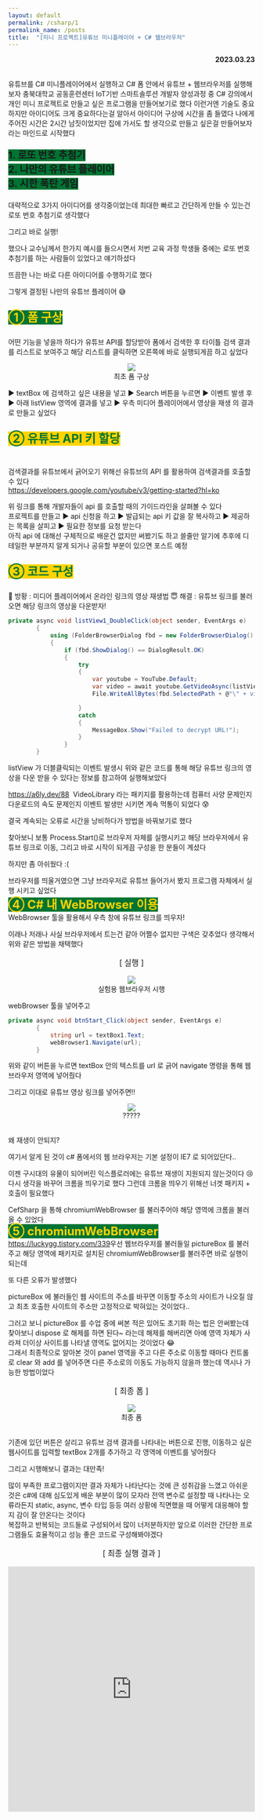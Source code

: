 ```yaml
---
layout: default
permalink: /csharp/1
permalink_name: /posts
title:  "[미니 프로젝트]유튜브 미니플레이어 + C# 웹브라우저"
---
```


<p style="text-align:right; font-weight:bold;">2023.03.23</p>

<br>
유튜브를 C# 미니플레이어에서 실행하고 
C# 폼 안에서 유튜브 + 웹브라우저를 실행해보자
<!-- <br> -->
충북대학교 공동훈련센터
IoT기반 스마트솔루션 개발자 양성과정 중
<!-- <br> -->
C# 강의에서 개인 미니 프로젝트로
만들고 싶은 프로그램을
만들어보기로 했다
<!-- <br> -->
이런거엔 기술도 중요하지만
아이디어도 크게 중요하다는걸 알아서
아이디어 구상에 시간을 좀 들였다
<!-- <br> -->
나에게 주어진 시간은 2시간 남짓이었지만
집에 가서도 할 생각으로
만들고 싶은걸 만들어보자 라는 마인드로 시작했다
<!-- <br> -->
<p style="font-size:20px; font-weight:bold"><span style=" background-color:#007433;">1. 로또 번호 추첨기<br>2. 나만의 유튜브 플레이어<br>3. 시한 폭탄 게임</span></p>
<!-- <br> -->
대략적으로 3가지 아이디어를 생각중이었는데
최대한 빠르고 간단하게 만들 수 있는건
로또 번호 추첨기로 생각했다

그리고 바로 실행!

했으나 교수님께서 한가지 예시를 들으시면서
저번 교육 과정 학생들 중에는
로또 번호 추첨기를 하는 사람들이 있었다고 얘기하셨다

뜨끔한 나는 바로 다른 아이디어를 수행하기로 했다

그렇게 결정된 나만의 유튜브 플레이어 😅
<br>
<p style="font-size:24px; font-weight:bold"><span style="background-color:#007433; color:#ffd300;">① 폼 구상</span></p>

어떤 기능을 넣을까 하다가
유튜브 API를 할당받아
폼에서 검색한 후 타이틀 검색 결과를
리스트로 보여주고
해당 리스트를 클릭하면
오른쪽에 바로 실행되게끔 하고 싶었다

<figure style="text-align:center;">
<img class="image" src="../contents/imgs/csharp_1/1.png">
<figcaption>​최초 폼 구상</figcaption>
</figure>
▶ textBox 에 검색하고 싶은 내용을 넣고
▶ Search 버튼을 누르면
▶ 이벤트 발생 후 
▶ 아래 listView 영역에 결과를 넣고
▶ 우측 미디어 플레이어에서 영상을 재생
의 결과로 만들고 싶었다
<br>

<p style="font-size:24px; font-weight:bold"><span style="background-color:#ffd300; color:#007433;">② 유튜브 API 키 할당</span></p>
<br>
​검색결과를 유튜브에서 긁어오기 위해선
유튜브의 API 를 활용하여 검색결과를 호출할 수 있다
<br>
​<a href="https://developers.google.com/youtube/v3/getting-started?hl=ko" target="_blank">https://developers.google.com/youtube/v3/getting-started?hl=ko</a>


위 링크를 통해 개발자들이 api 를 호출할 때의 가이드라인을 살펴볼 수 있다
<br>
프로젝트를 만들고
▶ api 신청을 하고
▶ 발급되는 api 키 값을 잘 복사하고
▶ 제공하는 목록을 살피고
▶ 필요한 정보를 요청 받는다
<br>
아직 api 에 대해선 구체적으로 배운건 없지만
써봤기도 하고 쓸줄만 알기에
추후에 디테일한 부분까지 알게 되거나
공유할 부분이 있으면 포스트 예정
<br>
<p style="font-size:24px; font-weight:bold"><span style="background-color:#ffd300; color:#007433;">③ 코드 구성</span></p>

🤯 방황 : 미디어 플레이어에서 온라인 링크의 영상 재생법
😇 해결 : 유튜브 링크를 불러오면 해당 링크의 영상을 다운받자!


```csharp
private async void listView1_DoubleClick(object sender, EventArgs e)
        {
            using (FolderBrowserDialog fbd = new FolderBrowserDialog() { Description = "Set the path to download" })
            {
                if (fbd.ShowDialog() == DialogResult.OK)
                {
                    try
                    {
                        var youtube = YouTube.Default;
                        var video = await youtube.GetVideoAsync(listView1.SelectedItems[0].Name);
                        File.WriteAllBytes(fbd.SelectedPath + @"\" + video.FullName + ".mp4", await video.GetBytesAsync());

                    }
                    catch
                    {
                        MessageBox.Show("Failed to decrypt URL!");
                    }
                }
        }
```

listView 가 더블클릭되는 이벤트 발생시
위와 같은 코드를 통해
해당 유튜브 링크의 영상을 다운 받을 수 있다는
정보를 참고하여 실행해보았다

<a href="https://a6ly.dev/88" target="_blank">https://a6ly.dev/88</a>
​
VideoLibrary 라는 패키지를 활용하는데
컴퓨터 사양 문제인지
다운로드의 속도 문제인지 이벤트 발생만 시키면
계속 먹통이 되었다 😰
<!-- <br> -->
​결국 계속되는 오류로 시간을 낭비하다가
방법을 바꿔보기로 했다
<!-- <br> -->
​찾아보니 보통 Process.Start()로 
브라우저 자체를 실행시키고
해당 브라우저에서 유튜브 링크로 이동,
그리고 바로 시작이 되게끔 구성을 한 분들이 계셨다
<!-- <br> -->
하지만 좀 아쉬웠다 :(
<!-- <br> -->
​브라우저를 띄울거였으면
그냥 브라우저로 유튜브 들어가서 봤지
프로그램 자체에서 실행 시키고 싶었다
<br>
<span style="font-weight:bold; font-size:24px; color:#ffd300; background-color:#007433">④ C# 내 WebBrowser 이용</span>
<br>
WebBrowser 툴을 활용해서
우측 창에 유튜브 링크를 띄우자!

이래나 저래나 사실
브라우저에서 트는건 같아 어쩔수 없지만
구색은 갖추었다 생각해서
위와 같은 방법을 채택했다

<p style="text-align:center; font-size:16px;">[ 실행 ]</p>

<figure style="text-align:center;">
<img class="image" src="../contents/imgs/csharp_1/2.png">
<figcaption>실험용 웹브라우저 시행</figcaption>
</figure>

webBrowser 툴을 넣어주고

```csharp
private async void btnStart_Click(object sender, EventArgs e)
        {
            string url = textBox1.Text;
            webBrowser1.Navigate(url);
        }
```

위와 같이 버튼을 누르면
textBox 안의 텍스트를 url 로 긁어
navigate 명령을 통해 웹브라우저 영역에 넣어줬다

그리고 이대로
유튜브 영상 링크를 넣어주면!!
<br>
<figure style="text-align:center">
<img class="image" src="../contents/imgs/csharp_1/3.png">
<figcaption>?????</figcaption>
</figure>
<br>
왜 재생이 안되지?

여기서 알게 된 것이
c# 폼에서의 웹 브라우저는
기본 설정이 IE7 로 되어있단다..

이젠 구시대의 유물이 되어버린 익스플로러에는
유튜브 재생이 지원되지 않는것이다 😢
<br>
다시 생각을 바꾸어 크롬을 띄우기로 했다
그런데 크롬을 띄우기 위해선
너겟 패키지 + 호출이 필요했다

CefSharp 을 통해
chromiumWebBrowser 를 불러주어야
해당 영역에 크롬을 불러올 수 있었다
<br>
​<span style="font-weight:bold; font-size:24px; color:#ffd300; background-color:#007433">⑤ chromiumWebBrowser</span>
<br>
<a href="https://luckygg.tistory.com/339" target="_blank">https://luckygg.tistory.com/339</a>
​
우선 웹브라우저를 불러들일 pictureBox 를 불러주고
해당 영역에 패키지로 설치된 chromiumWebBrowser를 불러주면
바로 실행이 되는데

또 다른 오류가 발생했다

pictureBox 에 불러들인 웹 사이트의 주소를 바꾸면
이동할 주소의 사이트가 나오질 않고
최초 호출한 사이트의 주소만 고정적으로 박혀있는 것이었다..

그러고 보니 pictureBox 를 수업 중에 써본 적은 있어도
초기화 하는 법은 안써봤는데
찾아보니 dispose 로 해제를 하면 된다~
라는데 해제를 해버리면
아예 영역 자체가 사라져
더이상 사이트를 나타낼 영역도 없어지는 것이었다 😂
<br>
​그래서 최종적으로 알아본 것이
panel 영역을 주고
다른 주소로 이동할 때마다
컨트롤로 clear 와 add 를 넣어주면
다른 주소로의 이동도 가능하지 않을까 했는데
역시나 가능한 방법이었다
<br>
<p style="text-align:center; font-size:16px;">[ 최종 폼 ]</p>
<figure style="text-align:center">
<img class="image" src="../contents/imgs/csharp_1/4.png">
<figcaption>최종 폼</figcaption>
</figure>
<br>
기존에 있던 버튼은 살리고
유튜브 검색 결과를 나타내는 버튼으로 진행,
이동하고 싶은 웹사이트를 입력할 textBox 2개를 추가하고
각 영역에 이벤트를 넣어줬다

그리고 시행해보니 결과는 대만족!

많이 부족한 프로그램이지만
결과 자체가 나타난다는 것에 큰 성취감을 느꼈고
아쉬운 것은
c#에 대해 심도있게 배운 부분이 많이 모자라
전역 변수로 설정할 때 나타나는 오류라든지
static, async, 변수 타입 등등
여러 상황에 직면했을 때
어떻게 대응해야 할지 감이 잘 안온다는 것이다
<br>
복잡하고 반복되는 코드들로 구성되어서
많이 너저분하지만
앞으로 이러한 간단한 프로그램들도
효율적이고 성능 좋은 코드로 구성해봐야겠다
<br>
<p style="text-align:center; font-size:16px;">[ 최종 실행 결과 ]</p>
<div class="extensions extensions--video">
    <iframe src="https://www.youtube.com/embed/a2CwCs_Le3M?rel=0&showinfo=0"
    frameborder="0" scrolling="no" allowfullscreen  style="width:100%; height:500px;"></iframe>
</div>
